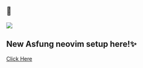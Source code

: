 ## 🦄

<p><img src="https://github.com/asfung/configuration/blob/main/image/image_1.png?raw=true" /></p>

## New Asfung neovim setup here!✨
[Click Here](https://github.com/asfung/configuration/tree/main/new%20nvim%20setup)
